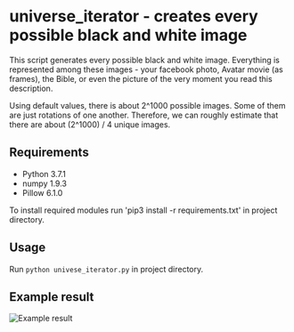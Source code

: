 # universe_iterator - creates every possible black and white image

This script generates every possible black and white image. Everything is represented among these images - your facebook photo, Avatar movie (as frames), the Bible, or even the picture of the very moment you read this description.

Using default values, there is about 2^1000 possible images. Some of them are just rotations of one another. Therefore, we can roughly estimate that there are about (2^1000) / 4 unique images.

## Requirements

- Python 3.7.1
- numpy 1.9.3
- Pillow 6.1.0

To install required modules run 'pip3 install -r requirements.txt' in project directory.

## Usage

Run `python univese_iterator.py` in project directory.

## Example result

![Example result]()
